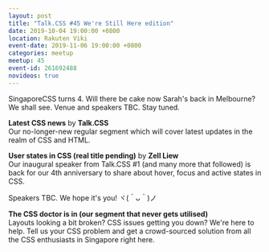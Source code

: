 ```yaml
---
layout: post
title: "Talk.CSS #45 We're Still Here edition"
date: 2019-10-04 19:00:00 +0800
location: Rakuten Viki
event-date: 2019-11-06 19:00:00 +0800
categories: meetup
meetup: 45
event-id: 261692488
novideos: true
---
```

SingaporeCSS turns 4. Will there be cake now Sarah's back in Melbourne? We shall see. Venue and speakers TBC. Stay tuned.

**Latest CSS news** by **Talk.CSS**  
Our no-longer-new regular segment which will cover latest updates in the realm of CSS and HTML.

**User states in CSS (real title pending)** by **Zell Liew**  
Our inaugural speaker from Talk.CSS #1 (and many more that followed) is back for our 4th anniversary to share about hover, focus and active states in CSS.

Speakers TBC. We hope it's you! <span class="o-kaomoji">ヾ(＾ᴗ＾)ノ</span>

**The CSS doctor is in (our segment that never gets utilised)**  
Layouts looking a bit broken? CSS issues getting you down? We're here to help. Tell us your CSS problem and get a crowd-sourced solution from all the CSS enthusiasts in Singapore right here.
